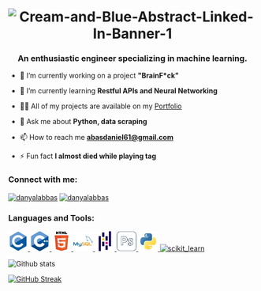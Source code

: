 <h1 align="center" <a href="https://ibb.co/YX0nH4h"><img src="https://i.postimg.cc/q7xK5TSF/Cream-and-Blue-Abstract-Linked-In-Banner-1.png" alt="Cream-and-Blue-Abstract-Linked-In-Banner-1" border="0" width="800" height="200"  /></a> </h1>

<h3 align="center">An enthusiastic engineer specializing in machine learning.</h3>

- 🔭 I’m currently working on a project **"BrainF*ck"**

- 🌱 I’m currently learning **Restful APIs and Neural Networking**

- 👨‍💻 All of my projects are available on my [Portfolio](https://danyalabbas.github.io/)

- 💬 Ask me about **Python, data scraping**

- 📫 How to reach me **abasdaniel61@gmail.com**

- ⚡ Fun fact **I almost died while playing tag**

<h3 align="left">Connect with me:</h3>
<p align="left">
<a href="https://linkedin.com/in/danyalabbas" target="blank"><img align="center" src="https://raw.githubusercontent.com/rahuldkjain/github-profile-readme-generator/master/src/images/icons/Social/linked-in-alt.svg" alt="danyalabbas" height="30" width="40" /></a>
<a href="https://www.leetcode.com/danyalabbas" target="blank"><img align="center" src="https://raw.githubusercontent.com/rahuldkjain/github-profile-readme-generator/master/src/images/icons/Social/leet-code.svg" alt="danyalabbas" height="30" width="40" /></a>
</p>

<h3 align="left">Languages and Tools:</h3>
<p align="left"> <a href="https://www.cprogramming.com/" target="_blank" rel="noreferrer"> <img src="https://raw.githubusercontent.com/devicons/devicon/master/icons/c/c-original.svg" alt="c" width="40" height="40"/> </a> <a href="https://www.w3schools.com/cpp/" target="_blank" rel="noreferrer"> <img src="https://raw.githubusercontent.com/devicons/devicon/master/icons/cplusplus/cplusplus-original.svg" alt="cplusplus" width="40" height="40"/> </a> <a href="https://www.w3.org/html/" target="_blank" rel="noreferrer"> <img src="https://raw.githubusercontent.com/devicons/devicon/master/icons/html5/html5-original-wordmark.svg" alt="html5" width="40" height="40"/> </a> <a href="https://www.mysql.com/" target="_blank" rel="noreferrer"> <img src="https://raw.githubusercontent.com/devicons/devicon/master/icons/mysql/mysql-original-wordmark.svg" alt="mysql" width="40" height="40"/> </a> <a href="https://pandas.pydata.org/" target="_blank" rel="noreferrer"> <img src="https://raw.githubusercontent.com/devicons/devicon/2ae2a900d2f041da66e950e4d48052658d850630/icons/pandas/pandas-original.svg" alt="pandas" width="40" height="40"/> </a> <a href="https://www.photoshop.com/en" target="_blank" rel="noreferrer"> <img src="https://raw.githubusercontent.com/devicons/devicon/master/icons/photoshop/photoshop-line.svg" alt="photoshop" width="40" height="40"/> </a> <a href="https://www.python.org" target="_blank" rel="noreferrer"> <img src="https://raw.githubusercontent.com/devicons/devicon/master/icons/python/python-original.svg" alt="python" width="40" height="40"/> </a> <a href="https://scikit-learn.org/" target="_blank" rel="noreferrer"> <img src="https://upload.wikimedia.org/wikipedia/commons/0/05/Scikit_learn_logo_small.svg" alt="scikit_learn" width="40" height="40"/> </a> </p>

![Github stats](https://github-readme-stats.vercel.app/api/top-langs/?username=DanyalAbbas&show_icons=true&theme=radical&layout=compact)

[![GitHub Streak](https://streak-stats.demolab.com?user=DanyalAbbas&theme=radical)](https://git.io/streak-stats)
